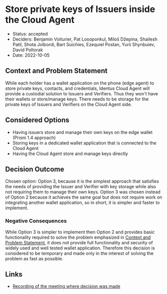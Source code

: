 # Store private keys of Issuers inside the Cloud Agent

- Status: accepted
- Deciders: Benjamin Voiturier, Pat Losoponkul, Miloš Džepina, Shailesh Patil, Shota Jolbordi, Bart Suichies, Ezequiel Postan, Yurii Shynbuiev, David Poltorak
- Date: 2022-10-05

## Context and Problem Statement

While each holder has a wallet application on the phone (edge agent) to store private keys, contacts, and credentials, Identus Cloud Agent will provide a custodial solution to Issuers and Verifiers. Thus they won't have their wallets or store/manage keys. There needs to be storage for the private keys of Issuers and Verifiers on the Cloud Agent side.


## Considered Options

- Having issuers store and manage their own keys on the edge wallet (Prism 1.4 approach)
- Storing keys in a dedicated wallet application that is connected to the Cloud Agent
- Having the Cloud Agent store and manage keys directly


## Decision Outcome

Chosen option: Option 3, because it is the simplest approach that satisfies the needs of providing the Issuer and Verifier with key storage while also not requiring them to manage their own keys. Option 3 was chosen instead of Option 2 because it achieves the same goal but does not require work on integrating another wallet application, so in short, it is simpler and faster to implement.

### Negative Consequences <!-- optional -->

While Option 3 is simpler to implement then Option 2 and provides basic functionality required to solve the problem emphasized in [Context and Problem Statement](#context-and-problem-statement), it does not provide full functionality and security of widely used and well tested wallet application. Therefore this decision is considered to be temporary and made only in the interest of solving the problem as fast as possible.


## Links

- [Recording of the meeting where decision was made](https://drive.google.com/file/d/120YyW2IEpl-F-6kF0V0Fau4bM7BbQ6mT/view?usp=sharing)
